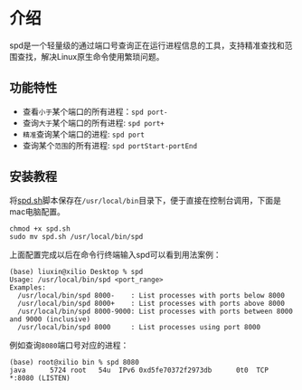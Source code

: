 # 介绍
spd是一个轻量级的通过端口号查询正在运行进程信息的工具，支持精准查找和范围查找，解决Linux原生命令使用繁琐问题。

## 功能特性

- 查看`小于`某个端口的所有进程：`spd port-`
- 查询`大于`某个端口的所有进程: `spd port+`
- `精准`查询某个端口的进程: `spd port`
- 查询某个`范围`的所有进程: `spd portStart-portEnd`

## 安装教程
将[spd.sh](spd.sh)脚本保存在`/usr/local/bin`目录下，便于直接在控制台调用，下面是mac电脑配置。
```shell
chmod +x spd.sh
sudo mv spd.sh /usr/local/bin/spd
```
上面配置完成以后在命令行终端输入spd可以看到用法案例：
```shell
(base) liuxin@xilio Desktop % spd
Usage: /usr/local/bin/spd <port_range>
Examples:
  /usr/local/bin/spd 8000-    : List processes with ports below 8000
  /usr/local/bin/spd 8000+    : List processes with ports above 8000
  /usr/local/bin/spd 8000-9000: List processes with ports between 8000 and 9000 (inclusive)
  /usr/local/bin/spd 8000     : List processes using port 8000
```
例如查询`8080`端口号对应的进程：
```shell
(base) root@xilio bin % spd 8080
java      5724 root   54u  IPv6 0xd5fe70372f2973db      0t0  TCP *:8080 (LISTEN)
```
